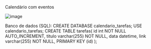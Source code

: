 Calendário com eventos

![image](https://user-images.githubusercontent.com/69874329/149783117-418013e5-f9ed-4ec4-8c55-fe6fce350970.png)


Banco de dados (SQL): 
CREATE DATABASE calendario_tarefas;
USE calendario_tarefas;
CREATE TABLE tarefas(
id int NOT NULL AUTO_INCREMENT,
titulo varchar(255) NOT NULL,
data datetime,
link varchar(255) NOT NULL,
PRIMARY KEY (id)
);
